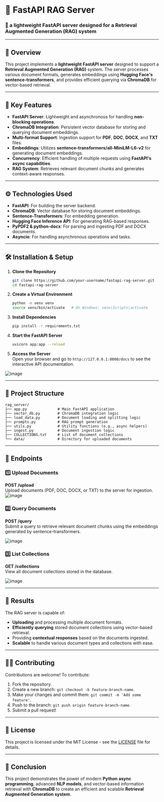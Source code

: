 
# 🚀 **FastAPI RAG Server**  
### 🧠 a lightweight FastAPI server designed for a Retrieval Augmented Generation (RAG) system

---

## 📝 **Overview**

This project implements a **lightweight FastAPI server** designed to support a **Retrieval Augmented Generation (RAG)** system. The server processes various document formats, generates embeddings using **Hugging Face's sentence-transformers**, and provides efficient querying via **ChromaDB** for vector-based retrieval.

---

## 🎯 **Key Features**

- **FastAPI Server**: Lightweight and asynchronous for handling **non-blocking operations**.  
- **ChromaDB Integration**: Persistent vector database for storing and querying document embeddings.  
- **Multi-format Support**: Ingestion support for **PDF**, **DOC**, **DOCX**, and **TXT** files.  
- **Embeddings**: Utilizes **sentence-transformers/all-MiniLM-L6-v2** for generating document embeddings.  
- **Concurrency**: Efficient handling of multiple requests using **FastAPI's async capabilities**.  
- **RAG System**: Retrieves relevant document chunks and generates context-aware responses.

---

## ⚙️ **Technologies Used**

- **FastAPI**: For building the server backend.  
- **ChromaDB**: Vector database for storing document embeddings.  
- **Sentence-Transformers**: For embedding generation.  
- **Hugging Face Inference API**: For generating RAG-based responses.  
- **PyPDF2 & python-docx**: For parsing and ingesting PDF and DOCX documents.  
- **Asyncio**: For handling asynchronous operations and tasks.

---

## 🛠️ **Installation & Setup**

1. **Clone the Repository**  
   ```bash
   git clone https://github.com/your-username/fastapi-rag-server.git
   cd fastapi-rag-server
   ```

2. **Create a Virtual Environment**  
   ```bash
   python -m venv venv
   source venv/bin/activate   # On Windows: venv\Scripts\activate
   ```

3. **Install Dependencies**  
   ```bash
   pip install -r requirements.txt
   ```

4. **Start the FastAPI Server**  
   ```bash
   uvicorn app:app --reload
   ```

5. **Access the Server**  
   Open your browser and go to `http://127.0.0.1:8000/docs` to see the interactive API documentation.

![image](https://github.com/user-attachments/assets/fdeac90d-39c2-4598-8075-023cb9a69f71)

---

## 📂 **Project Structure**

```
rag_server/
├── app.py              # Main FastAPI application
├── vector_db.py        # ChromaDB integration logic
├── load_data.py        # Document loading and splitting logic
├── prompts.py          # RAG prompt generation
├── utils.py            # Utility functions (e.g., async helpers)
├── ingest.py           # Document ingestion logic
├── COLLECTIONS.txt     # List of document collections
└── data/               # Directory for uploaded documents
```

---

## 🚀 **Endpoints**

### 1️⃣ **Upload Documents**  
**POST /upload**  
Upload documents (PDF, DOC, DOCX, or TXT) to the server for ingestion.
![image](https://github.com/user-attachments/assets/9f4f8aa1-ca09-4305-95be-6e6ff086256a)


### 2️⃣ **Query Documents**  
**POST /query**  
Submit a query to retrieve relevant document chunks using the embeddings generated by sentence-transformers.

![image](https://github.com/user-attachments/assets/99644ca1-bdc7-4c23-810f-0878d1c31cca)


### 3️⃣ **List Collections**  
**GET /collections**  
View all document collections stored in the database.

![image](https://github.com/user-attachments/assets/ec004007-00d7-4a3c-90ab-c7e9fe946b0b)

---

## 🌟 **Results**

The RAG server is capable of:

- **Uploading** and processing multiple document formats.
- **Efficiently querying** stored document collections using vector-based retrieval.
- Providing **contextual responses** based on the documents ingested.
- **Scalable** to handle various document types and collections with ease.

---

## 👨‍💻 **Contributing**

Contributions are welcome! To contribute:

1. Fork the repository.  
2. Create a new branch: `git checkout -b feature-branch-name`.  
3. Make your changes and commit them: `git commit -m 'Add some feature'`.  
4. Push to the branch: `git push origin feature-branch-name`.  
5. Submit a pull request!

---

## 📜 **License**

This project is licensed under the MIT License - see the [LICENSE](LICENSE) file for details.

---

## 🎉 **Conclusion**

This project demonstrates the power of modern **Python async programming**, advanced **NLP models**, and vector-based information retrieval with **ChromaDB** to create an efficient and scalable **Retrieval Augmented Generation system**.
